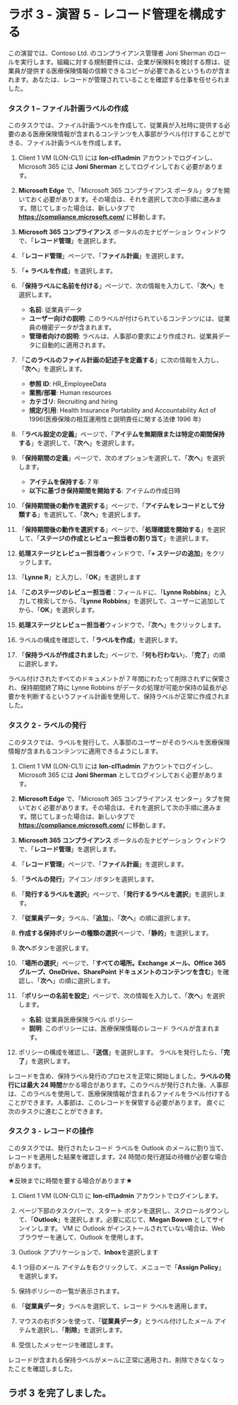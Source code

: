 # ラボ 3 - 演習 5  - レコード管理を構成する

この演習では、Contoso Ltd. のコンプライアンス管理者 Joni Sherman のロールを実行します。組織に対する規制要件には、企業が保険料を検討する際は、従業員が提供する医療保険情報の信頼できるコピーが必要であるというものが含まれます。あなたは、レコードが管理されていることを確認する仕事を任せられました。

### タスク 1 – ファイル計画ラベルの作成

このタスクでは、ファイル計画ラベルを作成して、従業員が入社時に提供する必要のある医療保険情報が含まれるコンテンツを人事部がラベル付けすることができる、ファイル計画ラベルを作成します。

1. Client 1 VM (LON-CL1) には **lon-cl1\admin** アカウントでログインし、Microsoft 365 には **Joni Sherman** としてログインしておく必要があります。 

2. **Microsoft Edge** で、「Microsoft 365 コンプライアンス ポータル」タブを開いておく必要があります。その場合は、それを選択して次の手順に進みます。閉じてしまった場合は、新しいタブで **https://compliance.microsoft.com/** に移動します。 

3. **Microsoft 365 コンプライアンス** ポータルの左ナビゲーション ウィンドウで、「**レコード管理**」を選択します。

4. 「**レコード管理**」ページで、「**ファイル計画**」を選択します。

5. 「**+ ラベルを作成**」を選択します。

6. 「**保持ラベルに名前を付ける**」ページで、次の情報を入力して、「**次へ**」を選択します。
    - **名前**: 従業員データ
    - **ユーザー向けの説明**: このラベルが付けられているコンテンツには、従業員の機密データが含まれます。
    - **管理者向けの説明**: ラベルは、人事部の要求により作成され、従業員データに自動的に適用されます。

7. 「**このラベルのファイル計画の記述子を定義する**」に次の情報を入力し、「**次へ**」を選択します。

    - **参照 ID**: HR_EmployeeData
    - **業務/部署**: Human resources
    - **カテゴリ**: Recruiting and hiring
    - **規定/引用**: Health Insurance Portability and Accountability Act of 1996(医療保険の相互運用性と説明責任に関する法律 1996 年)

8. 「**ラベル設定の定義**」ページで、「**アイテムを無期限または特定の期間保持する**」を選択して、「**次へ**」を選択します。

9. 「**保持期間の定義**」ページで、次のオプションを選択して、「**次へ**」を選択します。

    - **アイテムを保持する**: 7 年
    - **以下に基づき保持期間を開始する**: アイテムの作成日時

10. 「**保持期間後の動作を選択する**」ページで、「**アイテムをレコードとして分類する**」を選択して、「**次へ**」を選択します。

11. 「**保持期間後の動作を選択する**」ページで、「**処理確認を開始する**」を選択して、「**ステージの作成とレビュー担当者の割り当て**」を選択します。

12. **処理ステージとレビュー担当者**ウィンドウで、「**+ ステージの追加**」をクリックします。

13. 「**Lynne R**」と入力し、「**OK**」を選択します 

14.  「**このステージのレビュー担当者**：フィールドに、「**Lynne Robbins**」と入力して検索してから、「**Lynne Robbins**」を選択して、ユーザーに追加してから、「**OK**」を選択します。

15. **処理ステージとレビュー担当者**ウィンドウで、「**次へ**」をクリックします。

16. ラベルの構成を確認して、「**ラベルを作成**」を選択します。

17. 「**保持ラベルが作成されました**」ページで、「**何も行わない**」、「**完了**」の順に選択します。

ラベル付けされたすべてのドキュメントが 7 年間にわたって削除されずに保管され、保持期間終了時に Lynne Robbins がデータの処理が可能か保持の延長が必要かを判断するというファイル計画を使用して、保持ラベルが正常に作成されました。

### タスク 2 - ラベルの発行

このタスクでは、ラベルを発行して、人事部のユーザーがそのラベルを医療保険情報が含まれるコンテンツに適用できるようにします。  

1. Client 1 VM (LON-CL1) には **lon-cl1\admin** アカウントでログインし、Microsoft 365 には **Joni Sherman** としてログインしておく必要があります。 

2. **Microsoft Edge** で、「Microsoft 365 コンプライアンス センター」タブを開いておく必要があります。その場合は、それを選択して次の手順に進みます。閉じてしまった場合は、新しいタブで **https://compliance.microsoft.com/** に移動します。 

3. **Microsoft 365 コンプライアンス** ポータルの左ナビゲーション ウィンドウで、「**レコード管理**」を選択します。

4. 「**レコード管理**」ページで、「**ファイル計画**」を選択します。

5. 「**ラベルの発行**」アイコン /ボタンを選択します。

6. 「**発行するラベルを選択**」ページで、「**発行するラベルを選択**」を選択します。

7. 「**従業員データ**」ラベル、「**追加**」、「**次へ**」の順に選択します。 

8. **作成する保持ポリシーの種類の選択**ページで、「**静的**」を選択します。

9. **次へ**ボタンを選択します。

10. 「**場所の選択**」ページで、「**すべての場所。Exchange メール、Office 365 グループ、OneDrive、SharePoint ドキュメントのコンテンツを含む**」を確認し、「**次へ**」の順に選択します。

11. 「**ポリシーの名前を設定**」ページで、次の情報を入力して、「**次へ**」を選択します。
    - **名前**: 従業員医療保険ラベル ポリシー
    - **説明**: このポリシーには、医療保険情報のレコード ラベルが含まれます。

12. ポリシーの構成を確認し、「**送信**」を選択します。  ラベルを発行したら、「**完了**」を選択します。

レコードを含め、保持ラベル発行のプロセスを正常に開始しました。**ラベルの発行には最大 24 時間**かかる場合があります。このラベルが発行された後、人事部は、このラベルを使用して、医療保険情報が含まれるファイルをラベル付けすることができます。人事部は、このレコードを保管する必要があります。  直ぐに次のタスクに進むことができます。

### タスク 3 - レコードの操作

このタスクでは、発行されたレコード ラベルを Outlook のメールに割り当て、レコードを適用した結果を確認します。24 時間の発行遅延の待機が必要な場合があります。

★反映までに時間を要する場合があります★

1. Client 1 VM (LON-CL1) に **lon-cl1\admin** アカウントでログインします。

2. ページ下部のタスクバーで、スタート ボタンを選択し、スクロールダウンして、「**Outlook**」を選択します。必要に応じて、**Megan Bowen** としてサインインします。  VM に Outlook がインストールされていない場合は、Web ブラウザーを通して、Outlook を使用します。
 
3. Outlook アプリケーションで、**Inbox**を選択します

4. 1 つ目のメール アイテムを右クリックして、メニューで「**Assign Policy**」を選択します。

5. 保持ポリシーの一覧が表示されます。

6. 「**従業員データ**」ラベルを選択して、レコード ラベルを適用します。  

7. マウスの右ボタンを使って、「**従業員データ**」とラベル付けしたメール アイテムを選択し、「**削除**」を選択します。

8. 受信したメッセージを確認します。

レコードが含まれる保持ラベルがメールに正常に適用され、削除できなくなったことを確認しました。 

## ラボ 3 を完了しました。

